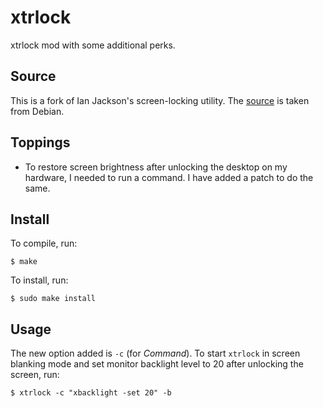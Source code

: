 # xtrlock
xtrlock mod with some additional perks.

## Source
This is a fork of Ian Jackson's screen-locking utility. The [source](http://ftp.debian.org/debian/pool/main/x/xtrlock/xtrlock_2.7.tar.gz) is taken from Debian.

## Toppings
- To restore screen brightness after unlocking the desktop on my hardware, I needed to run a command. I have added a patch to do the same.

## Install
To compile, run:

    $ make

To install, run:

    $ sudo make install

## Usage
The new option added is `-c` (for *Command*). To start `xtrlock` in screen blanking mode and set monitor backlight level to 20 after unlocking the screen, run:

    $ xtrlock -c "xbacklight -set 20" -b
